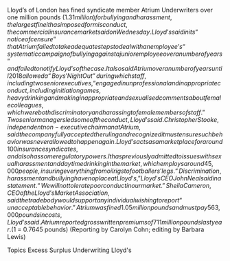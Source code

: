 Lloyd’s of London has fined syndicate member Atrium Underwriters over one million pounds ($1.31 million) for bullying and harassment, the largest fine it has imposed for misconduct, the commercial insurance market said on Wednesday.
Lloyd’s said in its “notice of censure” that Atrium failed to take adequate steps to deal with an employee’s “systematic campaign of bullying against a junior employee over a number of years” and failed to notify Lloyd’s of the case.
It also said Atrium over a number of years until 2018 allowed a “Boys’ Night Out” during which staff, including two senior executives, “engaged in unprofessional and inappropriate conduct, including initiation games, heavy drinking and making inappropriate and sexualised comments about female colleagues, which were both discriminatory and harassing to female members of staff.”
Two senior managers led some of the conduct, Lloyd’s said.
Christopher Stooke, independent non-executive chairman at Atrium, said the company fully accepted the ruling and recognized it must ensure such behavior was never allowed to happen again.
Lloyd’s acts as a marketplace for around 100 insurance syndicates, and also has some regulatory powers.
It has previously admitted to issues with sexual harassment and daytime drinking in the market, which employs around 45,000 people, insuring everything from oil rigs to footballers’ legs.
“Discrimination, harassment and bullying have no place at Lloyd’s,” Lloyd’s CEO John Neal said in a statement. “We will not tolerate poor conduct in our market.”
Sheila Cameron, CEO of the Lloyd’s Market Association, said the trade body would support any individual wishing to report “unacceptable behavior.”
Atrium was fined 1.05 million pounds and must pay 563,000 pounds in costs, Lloyd’s said.
Atrium reported gross written premiums of 711 million pounds last year.
($1 = 0.7645 pounds)
(Reporting by Carolyn Cohn; editing by Barbara Lewis)

Topics
Excess Surplus
Underwriting
Lloyd's
